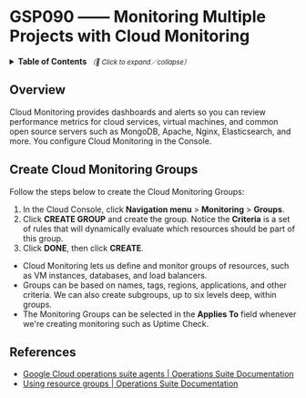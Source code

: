 # GSP090 —— Monitoring Multiple Projects with Cloud Monitoring

<details>
  <summary>
    <strong>Table of Contents</strong>
    <small><em>（🔎 Click to expand／collapse）</em></small>
  </summary>

- [Overview](#overview)
- [Create Cloud Monitoring Groups](#create-cloud-monitoring-groups)
- [References](#references)

</details>

## Overview

Cloud Monitoring provides dashboards and alerts so you can review performance metrics for cloud services, virtual machines, and common open source servers such as MongoDB, Apache, Nginx, Elasticsearch, and more. You configure Cloud Monitoring in the Console.

## Create Cloud Monitoring Groups

Follow the steps below to create the Cloud Monitoring Groups:

1. In the Cloud Console, click **Navigation menu** > **Monitoring** > **Groups**.
2. Click **CREATE GROUP** and create the group. Notice the **Criteria** is a set of rules that will dynamically evaluate which resources should be part of this group.
3. Click **DONE**, then click **CREATE**.

- Cloud Monitoring lets us define and monitor groups of resources, such as VM instances, databases, and load balancers.
- Groups can be based on names, tags, regions, applications, and other criteria. We can also create subgroups, up to six levels deep, within groups.
- The Monitoring Groups can be selected in the **Applies To** field whenever we're creating monitoring such as Uptime Check.

## References

- [Google Cloud operations suite agents | Operations Suite Documentation](https://cloud.google.com/monitoring/agent)
- [Using resource groups | Operations Suite Documentation](https://cloud.google.com/monitoring/groups/)